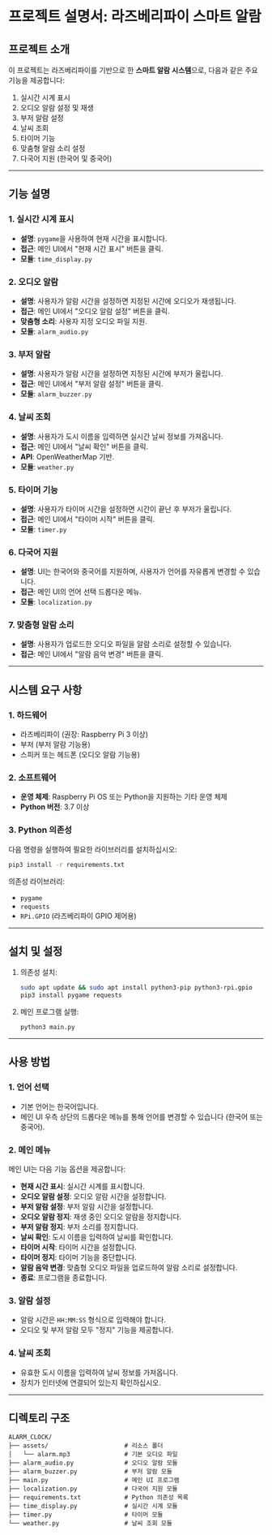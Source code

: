 # 프로젝트 설명서: 라즈베리파이 스마트 알람

## 프로젝트 소개

이 프로젝트는 라즈베리파이를 기반으로 한 **스마트 알람 시스템**으로, 다음과 같은 주요 기능을 제공합니다:

1. 실시간 시계 표시
2. 오디오 알람 설정 및 재생
3. 부저 알람 설정
4. 날씨 조회
5. 타이머 기능
6. 맞춤형 알람 소리 설정
7. 다국어 지원 (한국어 및 중국어)

---

## 기능 설명

### 1. 실시간 시계 표시

- **설명**: `pygame`을 사용하여 현재 시간을 표시합니다.
- **접근**: 메인 UI에서 "현재 시간 표시" 버튼을 클릭.
- **모듈**: `time_display.py`

### 2. 오디오 알람

- **설명**: 사용자가 알람 시간을 설정하면 지정된 시간에 오디오가 재생됩니다.
- **접근**: 메인 UI에서 "오디오 알람 설정" 버튼을 클릭.
- **맞춤형 소리**: 사용자 지정 오디오 파일 지원.
- **모듈**: `alarm_audio.py`

### 3. 부저 알람

- **설명**: 사용자가 알람 시간을 설정하면 지정된 시간에 부저가 울립니다.
- **접근**: 메인 UI에서 "부저 알람 설정" 버튼을 클릭.
- **모듈**: `alarm_buzzer.py`

### 4. 날씨 조회

- **설명**: 사용자가 도시 이름을 입력하면 실시간 날씨 정보를 가져옵니다.
- **접근**: 메인 UI에서 "날씨 확인" 버튼을 클릭.
- **API**: OpenWeatherMap 기반.
- **모듈**: `weather.py`

### 5. 타이머 기능

- **설명**: 사용자가 타이머 시간을 설정하면 시간이 끝난 후 부저가 울립니다.
- **접근**: 메인 UI에서 "타이머 시작" 버튼을 클릭.
- **모듈**: `timer.py`

### 6. 다국어 지원

- **설명**: UI는 한국어와 중국어를 지원하며, 사용자가 언어를 자유롭게 변경할 수 있습니다.
- **접근**: 메인 UI의 언어 선택 드롭다운 메뉴.
- **모듈**: `localization.py`

### 7. 맞춤형 알람 소리

- **설명**: 사용자가 업로드한 오디오 파일을 알람 소리로 설정할 수 있습니다.
- **접근**: 메인 UI에서 "알람 음악 변경" 버튼을 클릭.

---

## 시스템 요구 사항

### 1. 하드웨어

- 라즈베리파이 (권장: Raspberry Pi 3 이상)
- 부저 (부저 알람 기능용)
- 스피커 또는 헤드폰 (오디오 알람 기능용)

### 2. 소프트웨어

- **운영 체제**: Raspberry Pi OS 또는 Python을 지원하는 기타 운영 체제
- **Python 버전**: 3.7 이상

### 3. Python 의존성

다음 명령을 실행하여 필요한 라이브러리를 설치하십시오:

```bash
pip3 install -r requirements.txt
```

의존성 라이브러리:

- `pygame`
- `requests`
- `RPi.GPIO` (라즈베리파이 GPIO 제어용)

---

## 설치 및 설정

1. 의존성 설치:

   ```bash
   sudo apt update && sudo apt install python3-pip python3-rpi.gpio
   pip3 install pygame requests
   ```

2. 메인 프로그램 실행:

   ```bash
   python3 main.py
   ```

---

## 사용 방법

### 1. 언어 선택

- 기본 언어는 한국어입니다.
- 메인 UI 우측 상단의 드롭다운 메뉴를 통해 언어를 변경할 수 있습니다 (한국어 또는 중국어).

### 2. 메인 메뉴

메인 UI는 다음 기능 옵션을 제공합니다:

- **현재 시간 표시**: 실시간 시계를 표시합니다.
- **오디오 알람 설정**: 오디오 알람 시간을 설정합니다.
- **부저 알람 설정**: 부저 알람 시간을 설정합니다.
- **오디오 알람 정지**: 재생 중인 오디오 알람을 정지합니다.
- **부저 알람 정지**: 부저 소리를 정지합니다.
- **날씨 확인**: 도시 이름을 입력하여 날씨를 확인합니다.
- **타이머 시작**: 타이머 시간을 설정합니다.
- **타이머 정지**: 타이머 기능을 중단합니다.
- **알람 음악 변경**: 맞춤형 오디오 파일을 업로드하여 알람 소리로 설정합니다.
- **종료**: 프로그램을 종료합니다.

### 3. 알람 설정

- 알람 시간은 `HH:MM:SS` 형식으로 입력해야 합니다.
- 오디오 및 부저 알람 모두 "정지" 기능을 제공합니다.

### 4. 날씨 조회

- 유효한 도시 이름을 입력하여 날씨 정보를 가져옵니다.
- 장치가 인터넷에 연결되어 있는지 확인하십시오.

---

## 디렉토리 구조

```
ALARM_CLOCK/
├── assets/                     # 리소스 폴더
│   └── alarm.mp3               # 기본 오디오 파일
├── alarm_audio.py              # 오디오 알람 모듈
├── alarm_buzzer.py             # 부저 알람 모듈
├── main.py                     # 메인 UI 프로그램
├── localization.py             # 다국어 지원 모듈
├── requirements.txt            # Python 의존성 목록
├── time_display.py             # 실시간 시계 모듈
├── timer.py                    # 타이머 모듈
└── weather.py                  # 날씨 조회 모듈
```

